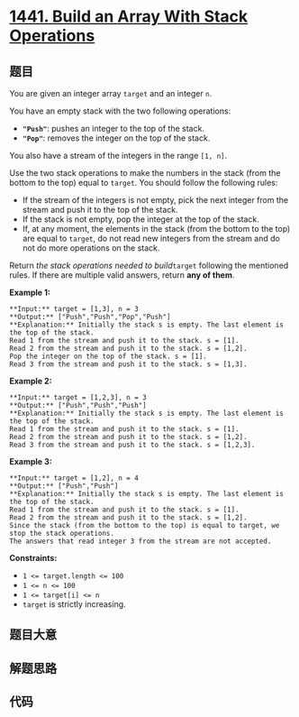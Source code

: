 # [1441. Build an Array With Stack Operations](https://leetcode.com/problems/build-an-array-with-stack-operations)

## 题目

You are given an integer array `target` and an integer `n`.

You have an empty stack with the two following operations:

  * **`"Push"`**: pushes an integer to the top of the stack.
  * **`"Pop"`**: removes the integer on the top of the stack.

You also have a stream of the integers in the range `[1, n]`.

Use the two stack operations to make the numbers in the stack (from the bottom
to the top) equal to `target`. You should follow the following rules:

  * If the stream of the integers is not empty, pick the next integer from the stream and push it to the top of the stack.
  * If the stack is not empty, pop the integer at the top of the stack.
  * If, at any moment, the elements in the stack (from the bottom to the top) are equal to `target`, do not read new integers from the stream and do not do more operations on the stack.

Return _the stack operations needed to build_`target` following the mentioned
rules. If there are multiple valid answers, return **any of them**.



**Example 1:**

    
    
    **Input:** target = [1,3], n = 3
    **Output:** ["Push","Push","Pop","Push"]
    **Explanation:** Initially the stack s is empty. The last element is the top of the stack.
    Read 1 from the stream and push it to the stack. s = [1].
    Read 2 from the stream and push it to the stack. s = [1,2].
    Pop the integer on the top of the stack. s = [1].
    Read 3 from the stream and push it to the stack. s = [1,3].
    

**Example 2:**

    
    
    **Input:** target = [1,2,3], n = 3
    **Output:** ["Push","Push","Push"]
    **Explanation:** Initially the stack s is empty. The last element is the top of the stack.
    Read 1 from the stream and push it to the stack. s = [1].
    Read 2 from the stream and push it to the stack. s = [1,2].
    Read 3 from the stream and push it to the stack. s = [1,2,3].
    

**Example 3:**

    
    
    **Input:** target = [1,2], n = 4
    **Output:** ["Push","Push"]
    **Explanation:** Initially the stack s is empty. The last element is the top of the stack.
    Read 1 from the stream and push it to the stack. s = [1].
    Read 2 from the stream and push it to the stack. s = [1,2].
    Since the stack (from the bottom to the top) is equal to target, we stop the stack operations.
    The answers that read integer 3 from the stream are not accepted.
    



**Constraints:**

  * `1 <= target.length <= 100`
  * `1 <= n <= 100`
  * `1 <= target[i] <= n`
  * `target` is strictly increasing.


## 题目大意

## 解题思路

## 代码

```javascript

```
